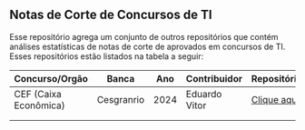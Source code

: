 ## Notas de Corte de Concursos de TI

Esse repositório agrega um conjunto de outros repositórios que contém análises estatísticas de notas de corte de aprovados em concursos de TI. Esses repositórios estão listados na tabela a seguir:

<table class="tg"><thead>
  <tr>
    <th class="tg-0pky">Concurso/Orgão</th>
    <th class="tg-0pky">Banca</th>
    <th class="tg-0pky">Ano</th>
    <th class="tg-0lax">Contribuidor</th>
    <th class="tg-0pky">Repositório</th>
  </tr></thead>
<tbody>
  <tr>
    <td class="tg-0pky">CEF (Caixa Econômica)</td>
    <td class="tg-0pky"> Cesgranrio</td>
    <td class="tg-0pky"> 2024</td>
    <td class="tg-0lax"> Eduardo Vitor</td>
    <td class="tg-0pky"> <a href="https://github.com/eduardovitor/AnaliseNotaCorteCaixaAC-TI"> Clique aqui</a></td>
  </tr>
  <tr>
    <td class="tg-0pky"></td>
    <td class="tg-0pky"></td>
    <td class="tg-0pky"></td>
    <td class="tg-0lax"></td>
    <td class="tg-0pky"></td>
  </tr>
  <tr>
    <td class="tg-0pky"></td>
    <td class="tg-0pky"></td>
    <td class="tg-0pky"></td>
    <td class="tg-0lax"></td>
    <td class="tg-0pky"></td>
  </tr>
</tbody>
</table>